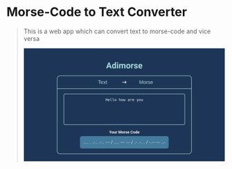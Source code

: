 # Morse-Code to Text Converter

> This is a web app which can convert text to morse-code and vice versa
>
> ![](./.github/screenshot.png)
